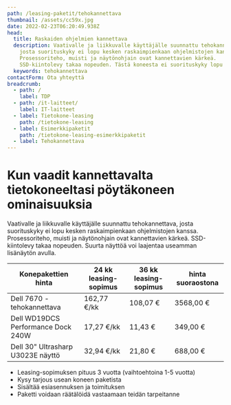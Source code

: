 ```yaml
---
path: /leasing-paketit/tehokannettava
thumbnail: /assets/cc59x.jpg
date: 2022-02-23T06:20:49.938Z
head:
  title: Raskaiden ohjelmien kannettava
  description: Vaativalle ja liikkuvalle käyttäjälle suunnattu tehokannettava,
    josta suorituskyky ei lopu kesken raskaimpienkaan ohjelmistojen kanssa.
    Prosessoriteho, muisti ja näytönohjain ovat kannettavien kärkeä.
    SSD-kiintolevy takaa nopeuden. Tästä koneesta ei suorituskyky lopu kesken
  keywords: tehokannettava
contactForm: Ota yhteyttä
breadcrumb:
  - path: /
    label: TDP
  - path: /it-laitteet/
    label: IT-laitteet
  - label: Tietokone-leasing
    path: /tietokone-leasing
  - label: Esimerkkipaketit
    path: /tietokone-leasing-esimerkkipaketit
  - label: Tehokannettava
---
```

# Kun vaadit kannettavalta tietokoneeltasi pöytäkoneen ominaisuuksia

Vaativalle ja liikkuvalle käyttäjälle suunnattu tehokannettava, josta suorituskyky ei lopu kesken raskaimpienkaan ohjelmistojen kanssa. Prosessoriteho, muisti ja näytönohjain ovat kannettavien kärkeä. SSD-kiintolevy takaa nopeuden. Suurta näyttöä voi laajentaa useamman lisänäytön avulla.

| Konepakettien hinta                | 24 kk leasing-sopimus | 36 kk leasing-sopimus | hinta suoraostona |
| ---------------------------------- | --------------------- | --------------------- | ----------------- |
| Dell 7670 -tehokannettava          | 162,77 €/kk           | 108,07 €              | 3568,00 €         |
| Dell WD19DCS Performance Dock 240W | 17,27 €/kk            | 11,43 €               | 349,00 €          |
| Dell 30" Ultrasharp U3023E näyttö  | 32,94 €/kk            | 21,80 €               | 688,00 €          |

* Leasing-sopimuksen pituus 3 vuotta (vaihtoehtoina 1-5 vuotta)
* Kysy tarjous usean koneen paketista
* Sisältää esiasennuksen ja toimituksen
* Paketti voidaan räätälöidä vastaamaan teidän tarpeitanne

<Cards cardsPerRow="1" cards='[{"bgColor":"lightest","title":"Dell 7670 -tehokannettava","linkBgColor":"darkest","image":"/assets/dell_7540.jpg","content":"Vaativalle ja liikkuvalle käyttäjälle suunnattu tehokannettava, josta suorituskyky ei lopu kesken raskaimpienkaan ohjelmistojen kanssa. Prosessori sopii vaativampaankin suunnitteluun, muisti kasvaa jopa 128 gigaan, ja jolleivät aivoitukset mahdu näytölle, voi aina turvautua useamman lisänäytön tukeen. Näytönohjaimena uuden sukupolven Nvidia RTX.\n\nKoneesta löytyy yhdennentoista sukupolven Intel® Core i7 -suoritin. Näytönohjaimena toimii NVIDIA® RTX A2000. Tallennustilasta vastaa 1TB SSD sekä vapaa kovalevypaikka lisätilaa tarvitseville\n\nKaikki tämä 3 vuoden takuulla!\n\n* Intel Core I7-12800H\n* Keskusmuisti 32 GB\n* Kiintolevyt: 1TB M.2 NVMe SSD sekä vapaa paikka\n* Näyttö – heijastamaton UltraSharp 16-inch\" Full HD näyttö (1920x1200)\n* Näytönohjain – NVIDIA RTX A3000 näytönohjain (12GB GDDR6)\n* Muita ominaisuuksia: Thunderbolt 4 (USB-C),USB-A (USB 3.1 Gen1),RJ45,Mini DisplayPort,HDMI,3.5 mm\n"},{"bgColor":"lightest","title":"Dell WD19DCS Performance Dock 240W","linkBgColor":"darkest","content":"Dell WD19DCS telakointiasemalla voit nopeasti liittää Dell Precision-kannettavan työpisteen oheislaitteisiin kahdella magneettisesti yhteenliitettävällä USB-C liittimellä ja ladata kannettavaa jopa 210W teholla. 10. sukupolven ja uudemman Intel suorittimella varustetuissa Dell-kannettavissa tuki jopa kolmeen QHD (2560x1600@60Hz), kahteen UHD(3840x2160@60Hz) tai yhteen 5K (5120x2280@60Hz) näyttöön. Näiden lisäksi telakointiasemassa on Gigabit Ethernet liitäntä, 3x USB-A ja 2x USB-C liitäntää, sekä 2x DP, 1x HDMI ja 1x Multi-Function DisplayPort (USB-C).","image":"/assets/dell-wd19dcs.jpg"}]' />
